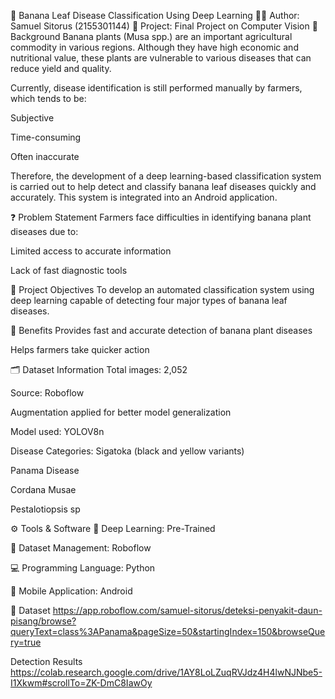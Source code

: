🍌 Banana Leaf Disease Classification Using Deep Learning
👨‍💻 Author: Samuel Sitorus (2155301144)
📁 Project: Final Project on Computer Vision
🌿 Background
Banana plants (Musa spp.) are an important agricultural commodity in various regions. Although they have high economic and nutritional value, these plants are vulnerable to various diseases that can reduce yield and quality.

Currently, disease identification is still performed manually by farmers, which tends to be:

Subjective

Time-consuming

Often inaccurate

Therefore, the development of a deep learning-based classification system is carried out to help detect and classify banana leaf diseases quickly and accurately. This system is integrated into an Android application.

❓ Problem Statement
Farmers face difficulties in identifying banana plant diseases due to:

Limited access to accurate information

Lack of fast diagnostic tools

🎯 Project Objectives
To develop an automated classification system using deep learning capable of detecting four major types of banana leaf diseases.

🎁 Benefits
Provides fast and accurate detection of banana plant diseases

Helps farmers take quicker action

🗂️ Dataset Information
Total images: 2,052

Source: Roboflow

Augmentation applied for better model generalization

Model used: YOLOV8n

Disease Categories:
Sigatoka (black and yellow variants)

Panama Disease

Cordana Musae

Pestalotiopsis sp

⚙️ Tools & Software
🧠 Deep Learning: Pre-Trained

🧰 Dataset Management: Roboflow

💻 Programming Language: Python

📱 Mobile Application: Android

📸 Dataset
https://app.roboflow.com/samuel-sitorus/deteksi-penyakit-daun-pisang/browse?queryText=class%3APanama&pageSize=50&startingIndex=150&browseQuery=true

Detection Results
https://colab.research.google.com/drive/1AY8LoLZuqRVJdz4H4lwNJNbe5-I1Xkwm#scrollTo=ZK-DmC8IawOy
